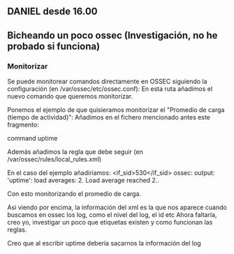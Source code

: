 ## DANIEL desde 16.00
## Bicheando un poco ossec (Investigación, no he probado si funciona)
### Monitorizar

Se puede monitorear comandos directamente en OSSEC siguiendo la configuración (en /var/ossec/etc/ossec.conf):
En esta ruta añadimos el nuevo comando que queremos monitorizar.

Ponemos el ejemplo de que quisieramos monitorizar el "Promedio de carga (tiempo de actividad)":
Añadimos en el fichero mencionado antes este fragmento:

  <localfile>
      <log_format>command</log_format>
      <command>uptime</command>
  </localfile>
  
Además añadimos la regla que debe seguir (en /var/ossec/rules/local_rules.xml)

En el caso del ejemplo añadiriamos:
  <rule id="100101" level="7" ignore="7200">
    <if_sid>530</if_sid>
    <match>ossec: output: 'uptime': </match>
    <regex>load averages: 2.</regex>
    <description>Load average reached 2..</description>
</rule>

Con esto monitorizando el promedio de carga.

Asi viendo por encima, la información del xml es la que nos aparece cuando buscamos en ossec los log, como el nivel del log, el id etc
Ahora faltaría, creo yo, investigar un poco que etiquetas existen y como funcionan las reglas.

Creo que al escribir uptime debería sacarnos la información del log
